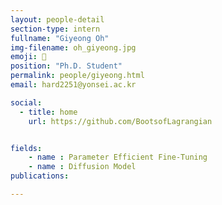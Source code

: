 ```yaml
---
layout: people-detail
section-type: intern
fullname: "Giyeong Oh"
img-filename: oh_giyeong.jpg
emoji: 🤔
position: "Ph.D. Student"
permalink: people/giyeong.html
email: hard2251@yonsei.ac.kr

social:
  - title: home
    url: https://github.com/BootsofLagrangian


fields:
    - name : Parameter Efficient Fine-Tuning
    - name : Diffusion Model
publications:

---
```

